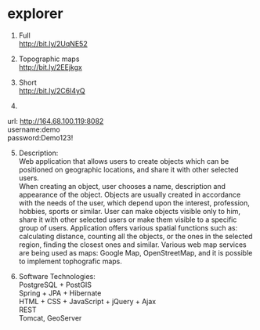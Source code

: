 # explorer

1. Full<br>
http://bit.ly/2UqNE52

2. Topographic maps<br>
http://bit.ly/2EEjkgx

3. Short<br>
http://bit.ly/2C6l4yQ

4. <br>
url:     http://164.68.100.119:8082<br>
username:demo<br>
password:Demo123!<br>
			  	
5. Description:<br>
Web application that allows users to create objects which can be positioned on geographic locations, and share it with other selected users.<br>
When creating an object, user chooses a name, description and appearance of the object. Objects are usually created in accordance with the needs of the user, which depend upon the interest, profession, hobbies, sports or similar.
User can make objects visible only to him, share it with other selected users or make them visible to a specific group of users.
Application offers various spatial functions such as: calculating distance, counting all the objects, or the ones in the selected region, finding the closest ones and similar.
Various web map services are being used as maps: Google Map, OpenStreetMap, and it is possible to implement tophografic maps.

6. Software Technologies:<br>
PostgreSQL + PostGIS<br>
Spring + JPA + Hibernate<br>
HTML + CSS + JavaScript + jQuery + Ajax<br>
REST<br>
Tomcat, GeoServer<br>

